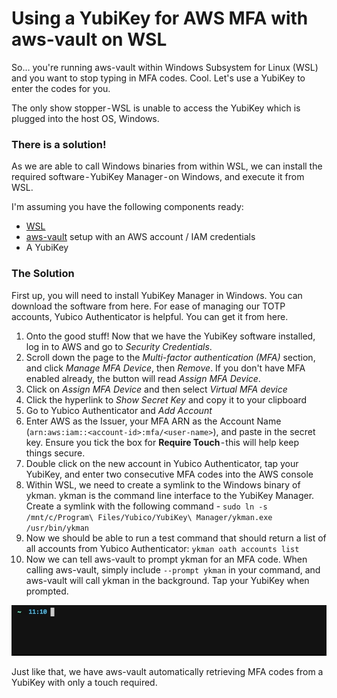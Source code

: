 # Using a YubiKey for AWS MFA with aws-vault on WSL


So… you're running aws-vault within Windows Subsystem for Linux (WSL) and you want to stop typing in MFA codes. Cool. Let's use a YubiKey to enter the codes for you.

The only show stopper - WSL is unable to access the YubiKey which is plugged into the host OS, Windows.


### There is a solution!
As we are able to call Windows binaries from within WSL, we can install the required software - YubiKey Manager - on Windows, and execute it from WSL.


I'm assuming you have the following components ready:
 - [WSL](https://docs.microsoft.com/en-us/windows/wsl/install)
 - [aws-vault](https://github.com/99designs/aws-vault) setup with an AWS account / IAM credentials
 - A YubiKey


### The Solution

First up, you will need to install YubiKey Manager in Windows. You can download the software from here. For ease of managing our TOTP accounts, Yubico Authenticator is helpful. You can get it from here.

1. Onto the good stuff! Now that we have the YubiKey software installed, log in to AWS and go to _Security Credentials_.
1. Scroll down the page to the _Multi-factor authentication (MFA)_ section, and click _Manage MFA Device_, then _Remove_. If you don't have MFA enabled already, the button will read _Assign MFA Device_.
1. Click on _Assign MFA Device_ and then select _Virtual MFA device_
1. Click the hyperlink to _Show Secret Key_ and copy it to your clipboard
1. Go to Yubico Authenticator and _Add Account_
1. Enter AWS as the Issuer, your MFA ARN as the Account Name (`arn:aws:iam::<account-id>:mfa/<user-name>`), and paste in the secret key. Ensure you tick the box for __Require Touch__ - this will help keep things secure.
1. Double click on the new account in Yubico Authenticator, tap your YubiKey, and enter two consecutive MFA codes into the AWS console
1. Within WSL, we need to create a symlink to the Windows binary of ykman. ykman is the command line interface to the YubiKey Manager. Create a symlink with the following command - `sudo ln -s /mnt/c/Program\ Files/Yubico/YubiKey\ Manager/ykman.exe /usr/bin/ykman`
1. Now we should be able to run a test command that should return a list of all accounts from Yubico Authenticator: `ykman oath accounts list`
1. Now we can tell aws-vault to prompt ykman for an MFA code. When calling aws-vault, simply include `--prompt ykman` in your command, and aws-vault will call ykman in the background. Tap your YubiKey when prompted.


![Demo](../_media/2022-05-06-wsl-ykman-demo.gif)


Just like that, we have aws-vault automatically retrieving MFA codes from a YubiKey with only a touch required.

